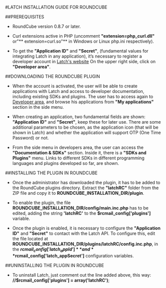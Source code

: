 #LATCH INSTALLATION GUIDE FOR ROUNDCUBE


##PREREQUISITES
* RoundCube version 0.8.7 or later.

* Curl extensions active in PHP (uncomment **"extension=php_curl.dll"** or"** extension=curl.so"** in Windows or Linux php.ini respectively).

* To get the **"Application ID"** and **"Secret"**, (fundamental values for integrating Latch in any application), it’s necessary to register a developer account in [Latch's website]( https://latch.elevenpaths.com) On the upper right side, click on **"Developer area"**.


##DOWNLOADING THE ROUNDCUBE PLUGIN
 * When the account is activated, the user will be able to create applications with Latch and access to developer documentation, including existing SDKs and plugins. The user has to access again to [Developer area](https://latch.elevenpaths.com/www/developerArea), and browse his applications from **"My applications"** section in the side menu.

* When creating an application, two fundamental fields are shown: **"Application ID"** and **"Secret"**, keep these for later use. There are some additional parameters to be chosen, as the application icon (that will be shown in Latch) and whether the application will support OTP  (One Time Password) or not.

* From the side menu in developers area, the user can access the **"Documentation & SDKs"** section. Inside it, there is a **"SDKs and Plugins"** menu. Links to different SDKs in different programming languages and plugins developed so far, are shown.


##INSTALLING THE PLUGIN IN ROUNDCUBE
* Once the administrator has downloaded the plugin, it has to be added to the RoundCube plugins directory. Extract the **"latchRC"** folder from the ZIP file and copy it to **ROUNDCUBE_INSTALLATION_DIR/plugin**.

* To enable the plugin, the file **ROUNDCUBE_INSTALLATION_DIR/config/main.inc.php** has to be edited, adding the string **'latchRC'** to the **$rcmail_config['plugins']** variable.

* Once the plugin is enabled, it is necessary to configure the **"Application ID"** and **"Secret"** to contact with the Latch API. To configure this, edit the file located at **ROUNDCUBE_INSTALLATION_DIR/plugins/latchRC/config.inc.php**, in the **$rcmail_config['latch_appId']** and **$rcmail_config['latch_appSecret']** configuration variables.


##UNINSTALLING THE PLUGIN IN ROUNDCUBE
* To uninstall Latch, just comment out the line added above, this way: **//$rcmail_config['plugins'] = array('latchRC')**;
